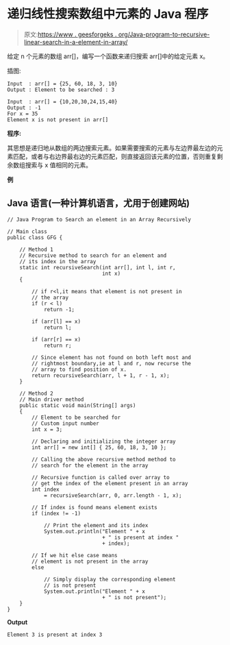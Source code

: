 # 递归线性搜索数组中元素的 Java 程序

> 原文:[https://www . geesforgeks . org/Java-program-to-recursive-linear-search-in-a-element-in-array/](https://www.geeksforgeeks.org/java-program-to-recursively-linearly-search-an-element-in-an-array/)

给定 n 个元素的数组 arr[]，编写一个函数来递归搜索 arr[]中的给定元素 x。

插图:

```
Input  : arr[] = {25, 60, 18, 3, 10}
Output : Element to be searched : 3

Input  : arr[] = {10,20,30,24,15,40}
Output : -1
For x = 35
Element x is not present in arr[]
```

**程序:**

其思想是递归地从数组的两边搜索元素。如果需要搜索的元素与左边界最左边的元素匹配，或者与右边界最右边的元素匹配，则直接返回该元素的位置，否则重复剩余数组搜索与 x 值相同的元素。

**例**

## Java 语言(一种计算机语言，尤用于创建网站)

```
// Java Program to Search an element in an Array Recursively

// Main class
public class GFG {

    // Method 1
    // Recursive method to search for an element and
    // its index in the array
    static int recursiveSearch(int arr[], int l, int r,
                               int x)
    {

        // if r<l,it means that element is not present in
        // the array
        if (r < l)
            return -1;

        if (arr[l] == x)
            return l;

        if (arr[r] == x)
            return r;

        // Since element has not found on both left most and
        // rightmost boundary,ie at l and r, now recurse the
        // array to find position of x.
        return recursiveSearch(arr, l + 1, r - 1, x);
    }

    // Method 2
    // Main driver method
    public static void main(String[] args)
    {
        // Element to be searched for
        // Custom input number
        int x = 3;

        // Declaring and initializing the integer array
        int arr[] = new int[] { 25, 60, 18, 3, 10 };

        // Calling the above recursive method method to
        // search for the element in the array

        // Recursive function is called over array to
        // get the index of the element present in an array
        int index
            = recursiveSearch(arr, 0, arr.length - 1, x);

        // If index is found means element exists
        if (index != -1)

            // Print the element and its index
            System.out.println("Element " + x
                               + " is present at index "
                               + index);

        // If we hit else case means
        // element is not present in the array
        else

            // Simply display the corresponding element
            // is not present
            System.out.println("Element " + x
                               + " is not present");
    }
}
```

**Output**

```
Element 3 is present at index 3
```